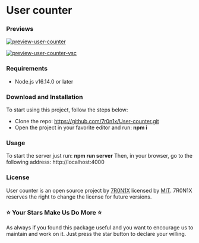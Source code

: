 # User counter
### Previews
[![preview-user-counter](https://firebasestorage.googleapis.com/v0/b/github-efb4e.appspot.com/o/User%20counter%2Fpreview-user-counter.png?alt=media&token=1a97e7fc-65eb-42e2-9990-982893042a54 "preview-user-counter")](https://firebasestorage.googleapis.com/v0/b/github-efb4e.appspot.com/o/User%20counter%2Fpreview-user-counter.png?alt=media&token=1a97e7fc-65eb-42e2-9990-982893042a54 "preview-user-counter")

[![preview-user-counter-vsc](https://firebasestorage.googleapis.com/v0/b/github-efb4e.appspot.com/o/User%20counter%2Fpreview-user-counter-vsc.png?alt=media&token=aed0ab85-4107-4343-ad5a-eada65993d3d "preview-user-counter-vsc")](https://firebasestorage.googleapis.com/v0/b/github-efb4e.appspot.com/o/User%20counter%2Fpreview-user-counter-vsc.png?alt=media&token=aed0ab85-4107-4343-ad5a-eada65993d3d "preview-user-counter-vsc")

### Requirements
- Node.js v16.14.0 or later

### Download and Installation
To start using this project, follow the steps below:
- Clone the repo: https://github.com/7r0n1x/User-counter.git
- Open the project in your favorite editor and run: **npm i**

### Usage
To start the server just run: **npm run server**
Then, in your browser, go to the following address: http://localhost:4000
### License
User counter is an open source project by [7R0N1X](https://github.com/7r0n1x "7R0N1X") licensed by [MIT](https://opensource.org/licenses/MIT "MIT"). 7R0N1X reserves the right to change the license for future versions.
### ⭐ Your Stars Make Us Do More ⭐
As always if you found this package useful and you want to encourage us to maintain and work on it. Just press the star button to declare your willing.
